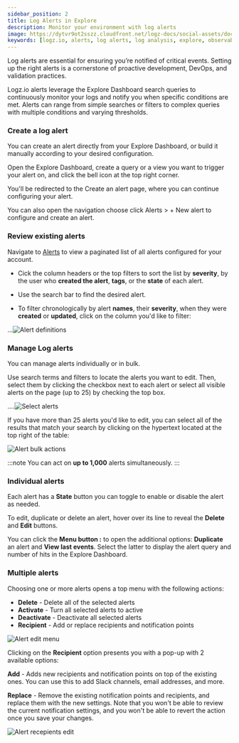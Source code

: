 ```yaml
---
sidebar_position: 2
title: Log Alerts in Explore
description: Monitor your environment with log alerts
image: https://dytvr9ot2sszz.cloudfront.net/logz-docs/social-assets/docs-social.jpg
keywords: [logz.io, alerts, log alerts, log analysis, explore, observability]
---
```



Log alerts are essential for ensuring you’re notified of critical events. Setting up the right alerts is a cornerstone of proactive development, DevOps, and validation practices.

Logz.io alerts leverage the Explore Dashboard search queries to continuously monitor your logs and notify you when specific conditions are met. Alerts can range from simple searches or filters to complex queries with multiple conditions and varying thresholds.

### Create a log alert

You can create an alert directly from your Explore Dashboard, or build it manually according to your desired configuration. 

Open the Explore Dashboard, create a query or a view you want to trigger your alert on, and click the bell icon at the top right corner.

You'll be redirected to the Create an alert page, where you can continue configuring your alert.

You can also open the navigation choose click Alerts > + New alert to configure and create an alert.

### Review existing alerts

Navigate to [Alerts](https://app.logz.io/#/dashboard/triggers/alert-definitions) to view a paginated list of all alerts configured for your account.

* Cick the column headers or the top filters to sort the list by **severity**, by the user who **created the alert**, **tags**, or the **state** of each alert. 

* Use the search bar to find the desired alert.

* To filter chronologically by alert **names**, their **severity**, when they were **created** or **updated**, click on the column you'd like to filter:

...![Alert definitions](https://dytvr9ot2sszz.cloudfront.net/logz-docs/alerts/alerts-updated-by-screenshot.png)


### Manage Log alerts

You can manage alerts individually or in bulk.

Use search terms and filters to locate the alerts you want to edit. Then, select them by clicking the checkbox next to each alert or select all visible alerts on the page (up to 25) by checking the top box.

....![Select alerts](https://dytvr9ot2sszz.cloudfront.net/logz-docs/alerts/select-alerts.gif)

If you have more than 25 alerts you'd like to edit, you can select all of the results that match your search by clicking on the hypertext located at the top right of the table:

![Alert bulk actions](https://dytvr9ot2sszz.cloudfront.net/logz-docs/alerts/select-all-alerts.png)


:::note
You can act on **up to 1,000** alerts simultaneously.
:::

<h3 id="individual">Individual alerts</h3>


Each alert has a **State** button you can toggle to enable or disable the alert as needed. 

To edit, duplicate or delete an alert, hover over its line to reveal the **Delete** and **Edit** buttons.

You can click the **Menu button :** to open the additional options: **Duplicate** an alert and **View last events**. Select the latter to display the alert query and number of hits in the Explore Dashboard.

<h3 id="multiple"> Multiple alerts</h3>

Choosing one or more alerts opens a top menu with the following actions:
 
* **Delete** - Delete all of the selected alerts
* **Activate** - Turn all selected alerts to active
* **Deactivate** - Deactivate all selected alerts
* **Recipient** - Add or replace recipients and notification points

![Alert edit menu](https://dytvr9ot2sszz.cloudfront.net/logz-docs/alerts/alert-edit-menu.png)

Clicking on the **Recipient** option presents you with a pop-up with 2 available options:

**Add** - Adds new recipients and notification points on top of the existing ones. You can use this to add Slack channels, email addresses, and more.

**Replace** - Remove the existing notification points and recipients, and replace them with the new settings. Note that you won't be able to review the current notification settings, and you won't be able to revert the action once you save your changes.

![Alert recepients edit](https://dytvr9ot2sszz.cloudfront.net/logz-docs/alerts/add-replace-alerts.png)